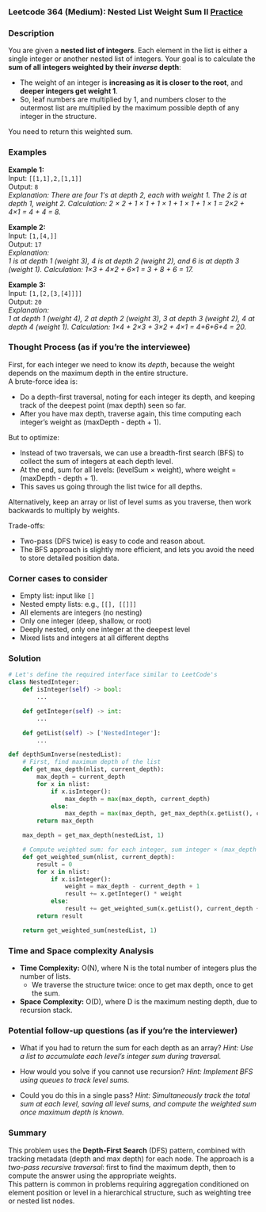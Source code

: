 ### Leetcode 364 (Medium): Nested List Weight Sum II [Practice](https://leetcode.com/problems/nested-list-weight-sum-ii)

### Description  
You are given a **nested list of integers**. Each element in the list is either a single integer or another nested list of integers. Your goal is to calculate the **sum of all integers weighted by their *inverse* depth**:  
- The weight of an integer is **increasing as it is closer to the root**, and **deeper integers get weight 1**.  
- So, leaf numbers are multiplied by 1, and numbers closer to the outermost list are multiplied by the maximum possible depth of any integer in the structure.

You need to return this weighted sum.

### Examples  

**Example 1:**  
Input: `[[1,1],2,[1,1]]`  
Output: `8`  
*Explanation: There are four 1's at depth 2, each with weight 1. The 2 is at depth 1, weight 2. Calculation: 2 × 2 + 1 × 1 + 1 × 1 + 1 × 1 + 1 × 1 = 2×2 + 4×1 = 4 + 4 = 8.*

**Example 2:**  
Input: `[1,[4,]]`  
Output: `17`  
*Explanation:  
1 is at depth 1 (weight 3), 4 is at depth 2 (weight 2), and 6 is at depth 3 (weight 1). Calculation: 1×3 + 4×2 + 6×1 = 3 + 8 + 6 = 17.*

**Example 3:**  
Input: `[1,[2,[3,[4]]]]`  
Output: `20`  
*Explanation:  
1 at depth 1 (weight 4), 2 at depth 2 (weight 3), 3 at depth 3 (weight 2), 4 at depth 4 (weight 1). Calculation: 1×4 + 2×3 + 3×2 + 4×1 = 4+6+6+4 = 20.*

### Thought Process (as if you’re the interviewee)  
First, for each integer we need to know its *depth*, because the weight depends on the maximum depth in the entire structure.  
A brute-force idea is:
- Do a depth-first traversal, noting for each integer its depth, and keeping track of the deepest point (max depth) seen so far.
- After you have max depth, traverse again, this time computing each integer’s weight as (maxDepth - depth + 1).

But to optimize:
- Instead of two traversals, we can use a breadth-first search (BFS) to collect the sum of integers at each depth level.
- At the end, sum for all levels: (levelSum × weight), where weight = (maxDepth - depth + 1).
- This saves us going through the list twice for all depths.

Alternatively, keep an array or list of level sums as you traverse, then work backwards to multiply by weights.

Trade-offs:
- Two-pass (DFS twice) is easy to code and reason about.
- The BFS approach is slightly more efficient, and lets you avoid the need to store detailed position data.

### Corner cases to consider  
- Empty list: input like `[]`
- Nested empty lists: e.g., `[[], [[]]]`
- All elements are integers (no nesting)
- Only one integer (deep, shallow, or root)
- Deeply nested, only one integer at the deepest level
- Mixed lists and integers at all different depths

### Solution

```python
# Let's define the required interface similar to LeetCode's
class NestedInteger:
    def isInteger(self) -> bool:
        ...

    def getInteger(self) -> int:
        ...

    def getList(self) -> ['NestedInteger']:
        ...

def depthSumInverse(nestedList):
    # First, find maximum depth of the list
    def get_max_depth(nlist, current_depth):
        max_depth = current_depth
        for x in nlist:
            if x.isInteger():
                max_depth = max(max_depth, current_depth)
            else:
                max_depth = max(max_depth, get_max_depth(x.getList(), current_depth + 1))
        return max_depth

    max_depth = get_max_depth(nestedList, 1)

    # Compute weighted sum: for each integer, sum integer × (max_depth - depth + 1)
    def get_weighted_sum(nlist, current_depth):
        result = 0
        for x in nlist:
            if x.isInteger():
                weight = max_depth - current_depth + 1
                result += x.getInteger() * weight
            else:
                result += get_weighted_sum(x.getList(), current_depth + 1)
        return result

    return get_weighted_sum(nestedList, 1)
```

### Time and Space complexity Analysis  

- **Time Complexity:** O(N), where N is the total number of integers plus the number of lists.  
  - We traverse the structure twice: once to get max depth, once to get the sum.
- **Space Complexity:** O(D), where D is the maximum nesting depth, due to recursion stack.

### Potential follow-up questions (as if you’re the interviewer)  

- What if you had to return the sum for each depth as an array?
  *Hint: Use a list to accumulate each level’s integer sum during traversal.*

- How would you solve if you cannot use recursion?
  *Hint: Implement BFS using queues to track level sums.*

- Could you do this in a single pass?
  *Hint: Simultaneously track the total sum at each level, saving all level sums, and compute the weighted sum once maximum depth is known.*

### Summary
This problem uses the **Depth-First Search** (DFS) pattern, combined with tracking metadata (depth and max depth) for each node. The approach is a *two-pass recursive traversal*: first to find the maximum depth, then to compute the answer using the appropriate weights.  
This pattern is common in problems requiring aggregation conditioned on element position or level in a hierarchical structure, such as weighting tree or nested list nodes.